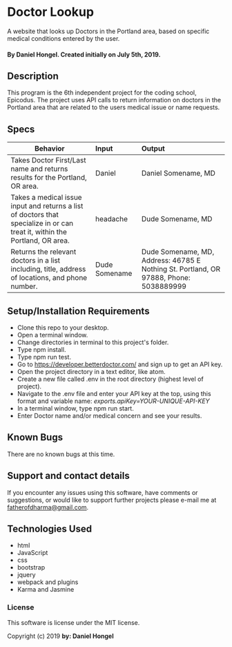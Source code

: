 # Doctor Lookup

A website that looks up Doctors in the Portland area, based on specific medical conditions entered by the user.
#### By Daniel Hongel. Created initially on July 5th, 2019.

## Description

This program is the 6th independent project for the coding school, Epicodus. The project uses API calls to return information on doctors in the Portland area that are related to the users medical issue or name requests.

## Specs

|Behavior   |Input      | Output              |
| --------- | :--------| :-------------|
|Takes Doctor First/Last name and returns results for the Portland, OR area.|Daniel| Daniel Somename, MD|
|Takes a medical issue input and returns a list of doctors that specialize in or can treat it, within the Portland, OR area. |headache| Dude Somename, MD|
|Returns the relevant doctors in a list including, title, address of locations, and phone number.|Dude Somename|Dude Somename, MD, Address: 46785 E Nothing St. Portland, OR 97888, Phone: 5038889999|


## Setup/Installation Requirements

* Clone this repo to your desktop.
* Open a terminal window.
* Change directories in terminal to this project's folder.
* Type npm install.
* Type npm run test.
* Go to https://developer.betterdoctor.com/ and sign up to get an API key.
* Open the project directory in a text editor, like atom.
* Create a new file called .env in the root directory (highest level of project).
* Navigate to the .env file and enter your API key at the top, using this format and variable name:
_exports.apiKey=YOUR-UNIQUE-API-KEY_
* In a terminal window, type npm run start.
* Enter Doctor name and/or medical concern and see your results.


## Known Bugs

There are no known bugs at this time.

## Support and contact details

If you encounter any issues using this software, have comments or suggestions, or would like to support further projects please e-mail me at fatherofdharma@gmail.com.


## Technologies Used

* html
* JavaScript
* css
* bootstrap
* jquery
* webpack and plugins
* Karma and Jasmine

### License

This software is license under the MIT license.

Copyright (c) 2019 **by: Daniel Hongel**
